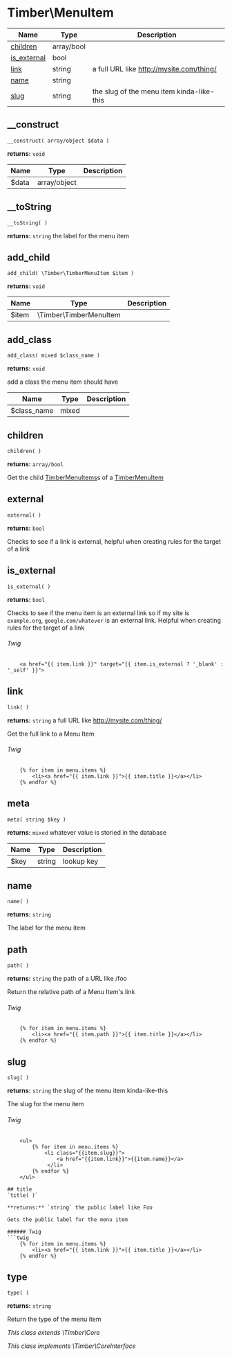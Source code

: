 
# Timber\MenuItem




Name | Type | Description
---- | ---- | -----------
[children](#children) | array/bool | 
[is_external](#is_external) | bool | 
[link](#link) | string | a full URL like http://mysite.com/thing/
[name](#name) | string | 
[slug](#slug) | string | the slug of the menu item kinda-like-this

## __construct
`__construct( array/object $data )`

**returns:** `void` 

Name | Type | Description
---- | ---- | -----------
$data | array/object | 



## __toString
`__toString( )`

**returns:** `string` the label for the menu item



## add_child
`add_child( \Timber\TimberMenuItem $item )`

**returns:** `void` 

Name | Type | Description
---- | ---- | -----------
$item | \Timber\TimberMenuItem | 



## add_class
`add_class( mixed $class_name )`

**returns:** `void` 

add a class the menu item should have

Name | Type | Description
---- | ---- | -----------
$class_name | mixed | 



## children
`children( )`

**returns:** `array/bool` 

Get the child [TimberMenuItems](#TimberMenuItem)s of a [TimberMenuItem](#TimberMenuItem)



## external
`external( )`

**returns:** `bool` 

Checks to see if a link is external, helpful when creating rules for the target of a link



## is_external
`is_external( )`

**returns:** `bool` 

Checks to see if the menu item is an external link so if my site is `example.org`, `google.com/whatever` is an external link. Helpful when creating rules for the target of a link

###### Twig
```twig
	<a href="{{ item.link }}" target="{{ item.is_external ? '_blank' : '_self' }}">
```

## link
`link( )`

**returns:** `string` a full URL like http://mysite.com/thing/

Get the full link to a Menu Item

###### Twig
```twig
	{% for item in menu.items %}
	    <li><a href="{{ item.link }}">{{ item.title }}</a></li>
	{% endfor %}
```

## meta
`meta( string $key )`

**returns:** `mixed` whatever value is storied in the database

Name | Type | Description
---- | ---- | -----------
$key | string | lookup key



## name
`name( )`

**returns:** `string` 

The label for the menu item



## path
`path( )`

**returns:** `string` the path of a URL like /foo

Return the relative path of a Menu Item's link

###### Twig
```twig
	{% for item in menu.items %}
	    <li><a href="{{ item.path }}">{{ item.title }}</a></li>
	{% endfor %}
```

## slug
`slug( )`

**returns:** `string` the slug of the menu item kinda-like-this

The slug for the menu item

###### Twig
```twig
	<ul>
	    {% for item in menu.items %}
	        <li class="{{item.slug}}">
	            <a href="{{item.link}}">{{item.name}}</a>
	         </li>
	    {% endfor %}
	</ul>

## title
`title( )`

**returns:** `string` the public label like Foo

Gets the public label for the menu item

###### Twig
```twig
	{% for item in menu.items %}
	    <li><a href="{{ item.link }}">{{ item.title }}</a></li>
	{% endfor %}
```

## type
`type( )`

**returns:** `string` 

Return the type of the menu item






*This class extends \Timber\Core*

*This class implements \Timber\CoreInterface*

